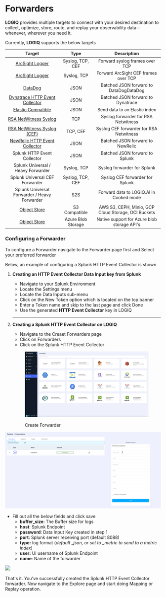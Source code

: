 # Forwarders

**LOGIQ** provides multiple targets to connect with your desired destination to collect, optimize, store, route, and replay your observability data – whenever, wherever you need it.&#x20;

Currently, **LOGIQ** supports the below targets

|                                                        Target                                                       |        Type        |                     Description                     |
| :-----------------------------------------------------------------------------------------------------------------: | :----------------: | :-------------------------------------------------: |
|                [ArcSight Logger](https://logflow-docs.logiq.ai/security-monitor-forwarding/arc-sight)               |  Syslog, TCP, CEF  |            Forward syslog frames over TCP           |
|                [ArcSight Logger](https://logflow-docs.logiq.ai/security-monitor-forwarding/arc-sight)               |     Syslog, TCP    |         Forward ArcSight CEF frames over TCP        |
|              [DataDog](https://logflow-docs.logiq.ai/forwarding-to-monitoring-tools/datadog-forwarding)             |        JSON        |        Batched JSON forward to DataDogDataDog       |
| [Dynatrace HTTP Event Collector](https://logflow-docs.logiq.ai/forwarding-to-monitoring-tools/dynatrace-forwarding) |        JSON        |          Batched JSON forward to Dynatrace          |
|     [Elastic Compatible](https://logflow-docs.logiq.ai/forwarding-to-monitoring-tools/elasticsearch-forwarding)     |        JSON        |            Send data to an Elastic index            |
|          [RSA NetWitness Syslog](https://logflow-docs.logiq.ai/security-monitor-forwarding/rsa-new-witness)         |         TCP        |         Syslog forwarder for RSA Netwitness         |
|       [RSA NetWitness Syslog (CEF)](https://logflow-docs.logiq.ai/security-monitor-forwarding/rsa-new-witness)      |      TCP, CEF      |       Syslog CEF forwarder for RSA Netwitness       |
|  [NewRelic HTTP Event Collector](https://logflow-docs.logiq.ai/forwarding-to-monitoring-tools/new-relic-forwarding) |        JSON        |           Batched JSON forward to NewRelic          |
|                                             Splunk HTTP Event Collector                                             |        JSON        |            Batched JSON forward to Splunk           |
|                                         Splunk Universal  / Heavy Forwarder                                         |     Syslog, TCP    |             Syslog forwarder for Splunk             |
|                                            Splunk Universal CEF Forwarder                                           |  Syslog, TCP, CEF  |           Syslog CEF forwarder for Splunk           |
|                                     Splunk Universal Forwarder / Heavy Forwarder                                    |         S2S        |       Forward data to LOGIQ.AI in Cooked mode       |
|                 [Object Store ](https://logflow-docs.logiq.ai/object-store-forwarding/s3-compatible)                |    S3 Compatible   | AWS S3, CEPH, Minio, GCP Cloud Storage, OCI Buckets |
|               [Object Store](https://logflow-docs.logiq.ai/object-store-forwarding/azure-blob-storage)              | Azure Blob Storage |     Native support for Azure blob storage API's     |

### Configuring a Forwarder

To configure a Forwarder navigate to the Forwarder page first and Select your preferred forwarder

Below, an example of configuring a Splunk HTTP Event Collector is shown

1.  **Creating an HTTP Event Collector Data Input key from Splunk**

    * Navigate to your Splunk Environment&#x20;
    * Locate the Settings menu
    * Locate the Data Inputs sub-menu
    * Click on the New Token option which is located on the top banner
    * Enter a Token name and skip to the last page and click Done&#x20;
    * Use the generated **HTTP Event Collector** key in LOGIQ

    ****
2.  **Creating a Splunk HTTP Event Collector on LOGIQ**

    * Navigate to the Creaet Forwarders page
    * Click on Forwarders
    * Click on the Splunk HTTP Event Collector



    <figure><img src="../.gitbook/assets/Screen Shot 2023-01-02 at 5.31.52 PM.png" alt=""><figcaption><p>Create Forwarder</p></figcaption></figure>

![](<../.gitbook/assets/Screenshot from 2022-07-15 18-18-28.png>)

* Fill out all the below fields and click save
  * **buffer\_size**: The Buffer size for logs
  * **host**: Splunk Endpoint
  * **password**: Data Input Key created in step 1
  * **port**: Splunk server receiving port (default 8088)
  * **type:** log format (_default_ \__json, or set to \_metric to send to a metric index_)
  * **user:** UI username of Splunk Endpoint
  * **name**: Name of the forwarder&#x20;

![](<../.gitbook/assets/2022-07-15\_18-42 (1).png>)

That's it. You've successfully created the Splunk HTTP Event Collector forwarder. Now navigate to the Explore page and start doing Mapping or Replay operation.&#x20;
